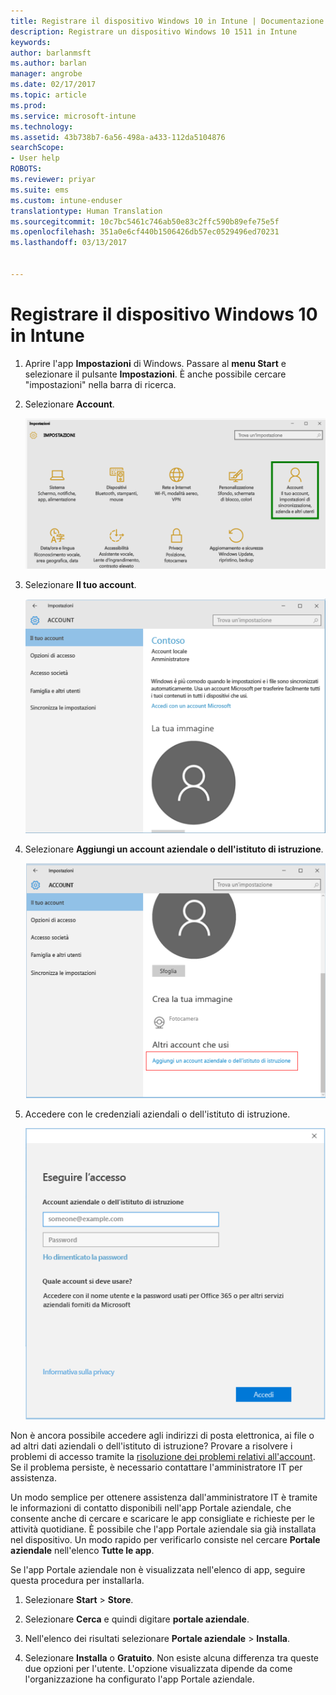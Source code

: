 ```yaml
---
title: Registrare il dispositivo Windows 10 in Intune | Documentazione Microsoft
description: Registrare un dispositivo Windows 10 1511 in Intune
keywords: 
author: barlanmsft
ms.author: barlan
manager: angrobe
ms.date: 02/17/2017
ms.topic: article
ms.prod: 
ms.service: microsoft-intune
ms.technology: 
ms.assetid: 43b738b7-6a56-498a-a433-112da5104876
searchScope:
- User help
ROBOTS: 
ms.reviewer: priyar
ms.suite: ems
ms.custom: intune-enduser
translationtype: Human Translation
ms.sourcegitcommit: 10c7bc5461c746ab50e83c2ffc590b89efe75e5f
ms.openlocfilehash: 351a0e6cf440b1506426db57ec0529496ed70231
ms.lasthandoff: 03/13/2017


---
```


# <a name="enroll-your-windows-10-device-in-intune"></a>Registrare il dispositivo Windows 10 in Intune

1.  Aprire l'app **Impostazioni** di Windows. Passare al **menu Start** e selezionare il pulsante **Impostazioni**. È anche possibile cercare "impostazioni" nella barra di ricerca.

2. Selezionare **Account**.

    ![Passaggio a Impostazioni e Account](./media/W10-enroll-1-settings-accounts.png)

3. Selezionare **Il tuo account**.

    ![Selezionare l'account personale](./media/W10-enroll-2-accounts-your-account.png)

4. Selezionare **Aggiungi un account aziendale o dell'istituto di istruzione**.

    ![Selezionare Aggiungi un account aziendale o dell'istituto di istruzione](./media/w10-enroll-3-add-work-school-acct.png)

5. Accedere con le credenziali aziendali o dell'istituto di istruzione.

    ![Accesso](./media/W10-enroll-4-sign-in.png)

Non è ancora possibile accedere agli indirizzi di posta elettronica, ai file o ad altri dati aziendali o dell'istituto di istruzione? Provare a risolvere i problemi di accesso tramite la [risoluzione dei problemi relativi all'account](troubleshoot-your-windows-10-device-windows.md#troubleshooting-steps-to-follow-if-you-see-your-account). Se il problema persiste, è necessario contattare l'amministratore IT per assistenza.

Un modo semplice per ottenere assistenza dall'amministratore IT è tramite le informazioni di contatto disponibili nell'app Portale aziendale, che consente anche di cercare e scaricare le app consigliate e richieste per le attività quotidiane. È possibile che l'app Portale aziendale sia già installata nel dispositivo. Un modo rapido per verificarlo consiste nel cercare __Portale aziendale__ nell'elenco __Tutte le app__.

Se l'app Portale aziendale non è visualizzata nell'elenco di app, seguire questa procedura per installarla.

1. Selezionare **Start** > **Store**.

2. Selezionare **Cerca** e quindi digitare **portale aziendale**.

3. Nell'elenco dei risultati selezionare **Portale aziendale** > **Installa**.

4. Selezionare **Installa** o **Gratuito**. Non esiste alcuna differenza tra queste due opzioni per l'utente. L'opzione visualizzata dipende da come l'organizzazione ha configurato l'app Portale aziendale.

